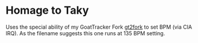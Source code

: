# Homage to Taky
Uses the special ability of my GoatTracker Fork [gt2fork](https://github.com/jansalleine/gt2fork/tree/dev) to set BPM (via CIA IRQ). As the filename suggests this one runs at 135 BPM setting.
